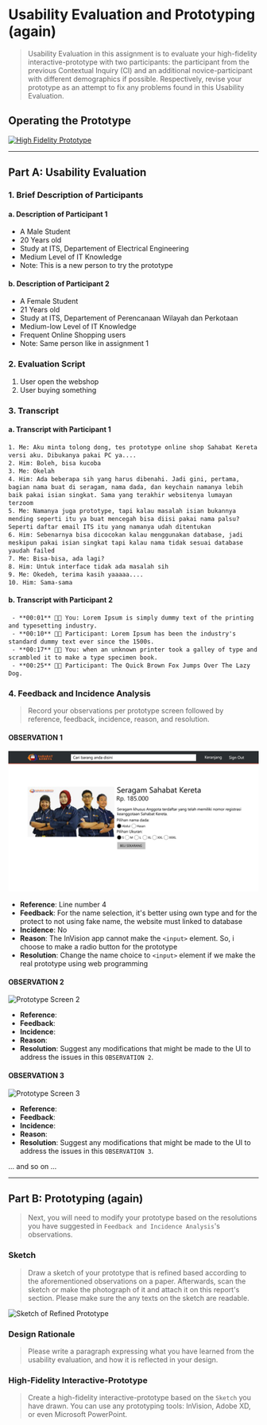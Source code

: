 # Usability Evaluation and Prototyping (again)
> Usability Evaluation in this assignment is to evaluate your high-fidelity interactive-prototype with two participants:
> the participant from the previous Contextual Inquiry (CI) 
> and an additional novice-participant with different demographics if possible.
> Respectively, revise your prototype as an attempt to fix any problems found in this Usability Evaluation.

## Operating the Prototype

[![High Fidelity Prototype](http://img.youtube.com/vi/8f0YvGWfhFQ/0.jpg)](http://www.youtube.com/watch?v=8f0YvGWfhFQ "High Fidelity Prototype")

---

## Part A: Usability Evaluation

### 1. Brief Description of Participants

#### a. Description of Participant 1
 - A Male Student
 - 20 Years old
 - Study at ITS, Departement of Electrical Engineering
 - Medium Level of IT Knowledge
 - Note: This is a new person to try the prototype

#### b. Description of Participant 2
 - A Female Student
 - 21 Years old
 - Study at ITS, Departement of Perencanaan Wilayah dan Perkotaan
 - Medium-low Level of IT Knowledge
 - Frequent Online Shopping users
 - Note: Same person like in assignment 1


### 2. Evaluation Script
1. User open the webshop
2. User buying something

### 3. Transcript

#### a. Transcript with Participant 1
```
1. Me: Aku minta tolong dong, tes prototype online shop Sahabat Kereta versi aku. Dibukanya pakai PC ya....
2. Him: Boleh, bisa kucoba
3. Me: Okelah
4. Him: Ada beberapa sih yang harus dibenahi. Jadi gini, pertama, bagian nama buat di seragam, nama dada, dan keychain namanya lebih baik pakai isian singkat. Sama yang terakhir websitenya lumayan terzoom
5. Me: Namanya juga prototype, tapi kalau masalah isian bukannya mending seperti itu ya buat mencegah bisa diisi pakai nama palsu? Seperti daftar email ITS itu yang namanya udah ditentukan
6. Him: Sebenarnya bisa dicocokan kalau menggunakan database, jadi meskipun pakai isian singkat tapi kalau nama tidak sesuai database yaudah failed
7. Me: Bisa-bisa, ada lagi?
8. Him: Untuk interface tidak ada masalah sih
9. Me: Okedeh, terima kasih yaaaaa....
10. Him: Sama-sama
```

#### b. Transcript with Participant 2
```
 - **00:01** 👨‍🔬 You: Lorem Ipsum is simply dummy text of the printing and typesetting industry.
 - **00:10** 👨‍💻 Participant: Lorem Ipsum has been the industry's standard dummy text ever since the 1500s.
 - **00:17** 👨‍🔬 You: when an unknown printer took a galley of type and scrambled it to make a type specimen book.
 - **00:25** 👨‍💻 Participant: The Quick Brown Fox Jumps Over The Lazy Dog.
 ```

### 4. Feedback and Incidence Analysis
> Record your observations per prototype screen followed by reference, feedback, incidence, reason, and resolution.

#### OBSERVATION 1
![Prototype Screen 1](https://raw.githubusercontent.com/hci-a-if-its-2019/assignment-3-akmal1997/master/gambar%20pendukung/seragam1.jpg)

 - **Reference**: Line number 4
 - **Feedback**: For the name selection, it's better using own type and for the protect to not using fake name, the website must linked to database
 - **Incidence**: No
 - **Reason**: The InVision app cannot make the `<input>` element. So, i choose to make a radio button for the prototype 
 - **Resolution**: Change the name choice to `<input>` element if we make the real prototype using web programming
 
#### OBSERVATION 2
![Prototype Screen 2](https://www.studiainitalia.com/wp-content/uploads/2017/02/free-courses-Learn-Italian-Online.jpg)

 - **Reference**: 
 - **Feedback**: 
 - **Incidence**: 
 - **Reason**: 
 - **Resolution**: Suggest any modifications that might be made to the UI to address the issues in this `OBSERVATION 2`.
 
#### OBSERVATION 3
![Prototype Screen 3](https://www.jbklutse.com/wp-content/uploads/2019/01/language-learning-apps.png)

 - **Reference**:  
 - **Feedback**: 
 - **Incidence**: 
 - **Reason**: 
 - **Resolution**: Suggest any modifications that might be made to the UI to address the issues in this `OBSERVATION 3`.
 
 ... and so on ...
 
 ---

## Part B: Prototyping (again)
> Next, you will need to modify your prototype 
> based on the resolutions you have suggested in `Feedback and Incidence Analysis`'s observations.

### Sketch
> Draw a sketch of your prototype that is refined based according to the aforementioned observations on a paper.
> Afterwards, scan the sketch or make the photograph of it and attach it on this report's section.
> Please make sure the any texts on the sketch are readable.

![Sketch of Refined Prototype](https://cdn2.hubspot.net/hub/725165/file-3421843765-png/blog-files/uxpin--300x211.png)

### Design Rationale
> Please write a paragraph expressing what you have learned from the usability evaluation, 
> and how it is reflected in your design.

### High-Fidelity Interactive-Prototype
> Create a high-fidelity interactive-prototype based on the `Sketch` you have drawn.
> You can use any prototyping tools: InVision, Adobe XD, or even Microsoft PowerPoint.
